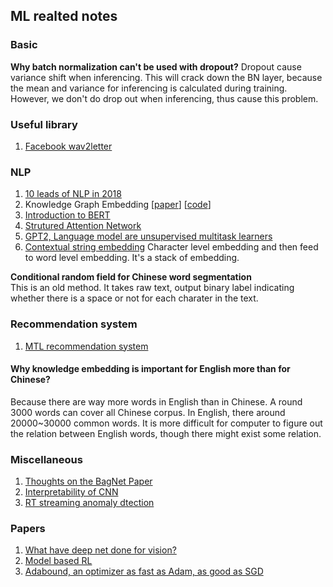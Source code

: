 ## ML realted notes

### Basic
**Why batch normalization can't be used with dropout?**
Dropout cause variance shift when inferencing. This will crack down the BN layer, because the mean and variance for inferencing is calculated during training.
However, we don't do drop out when inferencing, thus cause this problem.

### Useful library
1. [Facebook wav2letter](https://code.fb.com/ai-research/wav2letter/)

### NLP 
1. [10 leads of NLP in 2018](http://ruder.io/10-exciting-ideas-of-2018-in-nlp/)
2. Knowledge Graph Embedding \[[paper](https://arxiv.org/pdf/1811.04588.pdf)\] \[[code](https://github.com/davidlvxin/TransC)\]
3. [Introduction to BERT](http://bangqu.com/hiA591.html)
4. [Strutured Attention Network](https://arxiv.org/abs/1702.00887)
5. [GPT2, Language model are unsupervised multitask learners](https://openai.com/blog/better-language-models/)
6. [Contextual string embedding](http://alanakbik.github.io/papers/coling2018.pdf)
    Character level embedding and then feed to word level embedding. It's a stack of embedding.

**Conditional random field for Chinese word segmentation** <br />
This is an old method. It takes raw text, output binary label indicating whether there is a space or not for each charater in the text.

### Recommendation system
1. [MTL recommendation system](https://www.insight-centre.org/sites/default/files/publications/17.293_why_i_like_it_multi_task_learning_for_recommendation_and_explanation.pdf)

#### Why knowledge embedding is important for English more than for Chinese?
Because there are way more words in English than in Chinese. A round 3000 words can cover all Chinese corpus. In English, there around 20000~30000 common words. It is more difficult for computer to figure out the relation between English words, though there might exist some relation.

### Miscellaneous
1. [Thoughts on the BagNet Paper](https://blog.evjang.com/2019/02/bagnet.html)
2. [Interpretability of CNN](https://zhuanlan.zhihu.com/p/30074544)
3. [RT streaming anomaly dtection](https://towardsdatascience.com/real-time-streaming-and-anomaly-detection-pipeline-on-aws-cbd0bef6f20e)

### Papers
1. [What have deep net done for vision?](https://arxiv.org/pdf/1805.04025.pdf)
2. [Model based RL](https://medium.com/syncedreview/google-brain-simple-complete-model-based-reinforcement-learning-for-atari-b350a960921c)
3. [Adabound, an optimizer as fast as Adam, as good as SGD](https://github.com/Luolc/AdaBound)
